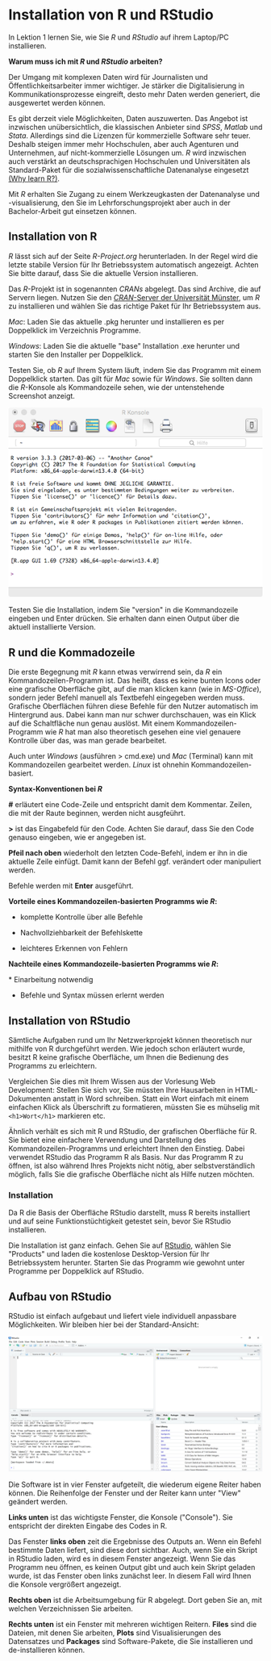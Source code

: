 # Installation von R und RStudio
In Lektion 1 lernen Sie, wie Sie *R* und *RStudio* auf ihrem Laptop/PC installieren.

**Warum muss ich mit *R* und *RStudio* arbeiten?**

Der Umgang mit komplexen Daten wird für Journalisten und Öffentlichkeitsarbeiter immer wichtiger. Je stärker die Digitalisierung in Kommunikationsprozesse eingreift, desto mehr Daten werden generiert, die ausgewertet werden können.

Es gibt derzeit viele Möglichkeiten, Daten auszuwerten. Das Angebot ist inzwischen unübersichtlich, die klassischen Anbieter sind *SPSS*, *Matlab* und *Stata*. Allerdings sind die Lizenzen für kommerzielle Software sehr teuer. Deshalb steigen immer mehr Hochschulen, aber auch Agenturen und Unternehmen, auf nicht-kommerzielle Lösungen um. *R* wird inzwischen auch verstärkt an deutschsprachigen Hochschulen und Universitäten als Standard-Paket für die sozialwissenschaftliche Datenanalyse eingesetzt [(Why learn R?)](http://www.northeastern.edu/levelblog/2016/05/17/why-learn-r/).

Mit *R* erhalten Sie Zugang zu einem Werkzeugkasten der Datenanalyse und -visualisierung, den Sie im Lehrforschungsprojekt aber auch in der Bachelor-Arbeit gut einsetzen können.

## Installation von R
*R* lässt sich auf der Seite *R-Project.org* herunterladen. In der Regel wird die letzte stabile Version für Ihr Betriebssystem automatisch angezeigt. Achten Sie bitte darauf, dass Sie die aktuelle Version installieren.

Das *R*-Projekt ist in sogenannten *CRANs* abgelegt. Das sind Archive, die auf Servern liegen. Nutzen Sie den [*CRAN*-Server der Universität Münster](https://cran.uni-muenster.de/), um *R* zu installieren und wählen Sie das richtige Paket für Ihr Betriebssystem aus.

*Mac*: Laden Sie das aktuelle .pkg herunter und installieren es per Doppelklick im Verzeichnis Programme.

*Windows*: Laden Sie die aktuelle "base" Installation .exe herunter und starten Sie den Installer per Doppelklick. 

Testen Sie, ob *R* auf Ihrem System läuft, indem Sie das Programm mit einem Doppelklick starten. Das gilt für *Mac* sowie für *Windows*. Sie sollten dann die *R*-Konsole als Kommandozeile sehen, wie der untenstehende Screenshot anzeigt.

![R Konsole](/00_images/RKonsole.png)

Testen Sie die Installation, indem Sie "version" in die Kommandozeile eingeben und Enter drücken. Sie erhalten dann einen Output über die aktuell installierte Version.

## R und die Kommadozeile
Die erste Begegnung mit *R* kann etwas verwirrend sein, da *R* ein Kommandozeilen-Programm ist. Das heißt, dass es keine bunten Icons oder eine grafische Oberfläche gibt, auf die man klicken kann (wie in *MS-Office*), sondern jeder Befehl manuell als Textbefehl eingegeben werden muss. Grafische Oberflächen führen diese Befehle für den Nutzer automatisch im Hintergrund aus. Dabei kann man nur schwer durchschauen, was ein Klick auf die Schaltfläche nun genau auslöst. Mit einem Kommandozeilen-Programm wie *R* hat man also theoretisch gesehen eine viel genauere Kontrolle über das, was man gerade bearbeitet.

Auch unter *Windows* (ausführen > cmd.exe) und *Mac* (Terminal) kann mit Kommandozeilen gearbeitet werden. *Linux* ist ohnehin Kommandozeilen-basiert.

**Syntax-Konventionen bei *R***

**#** erläutert eine Code-Zeile und entspricht damit dem Kommentar. Zeilen, die mit der Raute beginnen, werden nicht ausgfeührt.

**>** ist das Eingabefeld für den Code. Achten Sie darauf, dass Sie den Code genauso eingeben, wie er angegeben ist.

**Pfeil nach oben** wiederholt den letzten Code-Befehl, indem er ihn in die aktuelle Zeile einfügt. Damit kann der Befehl ggf. verändert oder manipuliert werden.

Befehle werden mit **Enter** ausgeführt.

**Vorteile eines Kommandozeilen-basierten Programms wie *R*:**

+ komplette Kontrolle über alle Befehle

+ Nachvollziehbarkeit der Befehlskette

+ leichteres Erkennen von Fehlern

**Nachteile eines Kommandozeile-basierten Programms wie *R*:**

* Einarbeitung notwendig

+ Befehle und Syntax müssen erlernt werden

## Installation von RStudio
Sämtliche Aufgaben rund um Ihr Netzwerkprojekt können theoretisch nur mithilfe von R durchgeführt werden. Wie jedoch schon erläutert wurde, besitzt R keine grafische Oberfläche, um Ihnen die Bedienung des Programms zu erleichtern.

Vergleichen Sie dies mit Ihrem Wissen aus der Vorlesung Web Development: Stellen Sie sich vor, Sie müssten Ihre Hausarbeiten in HTML-Dokumenten anstatt in Word schreiben. Statt ein Wort einfach mit einem einfachen Klick als Überschrift zu formatieren, müssten Sie es mühselig mit `<h1>Wort</h1>` markieren etc.

Ähnlich verhält es sich mit R und RStudio, der grafischen Oberfläche für R. Sie bietet eine einfachere Verwendung und Darstellung des Kommandozeilen-Programms und erleichtert Ihnen den Einstieg. Dabei verwendet RStudio das Programm R als Basis. Nur das Programm R zu öffnen, ist also während Ihres Projekts nicht nötig, aber selbstverständlich möglich, falls Sie die grafische Oberfläche nicht als Hilfe nutzen möchten.

### Installation
Da R die Basis der Oberfläche RStudio darstellt, muss R bereits installiert und auf seine Funktionstüchtigkeit getestet sein, bevor Sie RStudio installieren.

Die Installation ist ganz einfach. Gehen Sie auf [RStudio](https://www.rstudio.com/), wählen Sie "Products" und laden die kostenlose Desktop-Version für Ihr Betriebssystem herunter. Starten Sie das Programm wie gewohnt unter Programme per Doppelklick auf RStudio.

## Aufbau von RStudio
RStudio ist einfach aufgebaut und liefert viele individuell anpassbare Möglichkeiten. Wir bleiben hier bei der Standard-Ansicht:

![Standard-Ansicht](/00_images/Aufbau.png)

Die Software ist in vier Fenster aufgeteilt, die wiederum eigene Reiter haben können. Die Reihenfolge der Fenster und der Reiter kann unter "View" geändert werden.

**Links unten** ist das wichtigste Fenster, die Konsole ("Console"). Sie entspricht der direkten Eingabe des Codes in R.

Das Fenster **links oben** zeit die Ergebnisse des Outputs an. Wenn ein Befehl bestimmte Daten liefert, sind diese dort sichtbar. Auch, wenn Sie ein Skript in RStudio laden, wird es in diesem Fenster angezeigt. Wenn Sie das Programm neu öffnen, es keinen Output gibt und auch kein Skript geladen wurde, ist das Fenster oben links zunächst leer. In diesem Fall wird Ihnen die Konsole vergrößert angezeigt.

**Rechts oben** ist die Arbeitsumgebung für R abgelegt. Dort geben Sie an, mit welchen Verzeichnissen Sie arbeiten.

**Rechts unten** ist ein Fenster mit mehreren wichtigen Reitern. **Files** sind die Dateien, mit denen Sie arbeiten, **Plots** sind Visualisierungen des Datensatzes und **Packages** sind Software-Pakete, die Sie installieren und de-installieren können.
